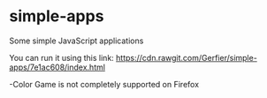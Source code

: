 # simple-apps
Some simple JavaScript applications 


You can run it using this link: https://cdn.rawgit.com/Gerfier/simple-apps/7e1ac608/index.html

-Color Game is not completely supported on Firefox
